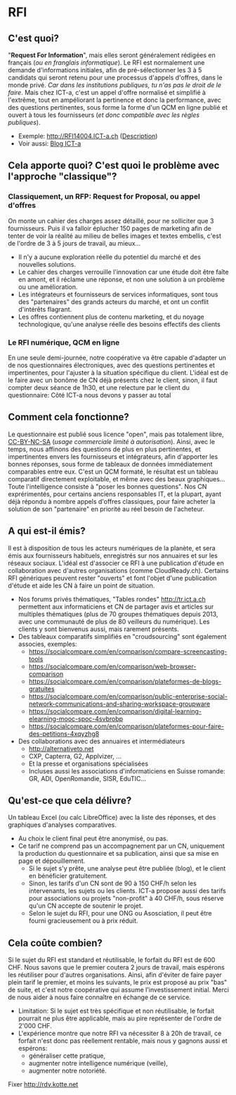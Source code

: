 # RFI
## C'est quoi?
"**Request For Information**", mais elles seront généralement rédigées en français (_ou en franglais informatique_).
Le RFI est normalement une demande d'informations initiales, afin de pré-sélectionner les 3 à 5 candidats qui seront retenu pour une processus d'appels d'offres, dans le monde privé. _Car dans les institutions publiques, tu n'as pas le droit de le faire_. Mais chez ICT-a, c'est un appel d'offre normalisé et simplifié à l'extrême, tout en ampéliorant la pertinence et donc la performance, avec des questions pertinentes, sous forme la forme d'un QCM en ligne publié et ouvert à tous les fournisseurs (_et donc compatible avec les règles publiques_).

* Exemple: http://RFI14004.ICT-a.ch ([Description](https://github.com/ICT-A/Published.Docs/blob/master/ICT-a/RFI%20INFRA%20RENEW.pdf))
* Voir aussi: [Blog ICT-a](https://medium.com/conseillers-num%C3%A9riques-suisses-romands/pourquoi-ict-a-1bfd562cd130)

## Cela apporte quoi? C'est quoi le problème avec l'approche "classique"?
### Classiquement, un RFP: Request for Proposal, ou appel d'offres
On monte un cahier des charges assez détaillé, pour ne solliciter que 3 fournisseurs. Puis il va falloir éplucher 150 pages de marketing afin de tenter de voir la réalité au milieu de belles images et textes embellis, c'est de l'ordre de 3 à 5 jours de travail, au mieux...
* Il n'y a aucune exploration réelle du potentiel du marché et des nouvelles solutions.
* Le cahier des charges verrouille l'innovation car une étude doit être faîte en amont, et il réclame une réponse, et non une solution à un problème ou une amélioration.
* Les intégrateurs et fournisseurs de services informatiques, sont tous des "partenaires" des grands acteurs du marché, et ont un conflit d'intérêts flagrant.
* Les offres contiennent plus de contenu marketing, et du noyage technologique, qu'une analyse réelle des besoins effectifs des clients

### Le RFI numérique, QCM en ligne
En une seule demi-journée, notre coopérative va être capable d'adapter un de nos questionnaires électroniques, avec des questions pertinentes et impertinentes, pour l'ajuster à la situation spécifique du client. L'idéal est de le faire avec un bonôme de CN déjà présents chez le client, sinon, il faut compter deux séance de 1h30, et une relecture par le client du questionnaire: Côté ICT-a nous devons y passer au total

## Comment cela fonctionne?
Le questionnaire est publié sous licence "open", mais pas totalement libre, [CC-BY-NC-SA](https://fr.wikipedia.org/wiki/Creative_Commons) (_usage commerciale limité à autorisation_). Ainsi, avec le temps, nous affinons des questions de plus en plus pertinentes, et impertinentes envers les fournisseurs et intégrateurs, afin d'apporter les bonnes réponses, sous forme de tableaux de données immédiatement comparables entre eux. C'est un QCM formaté, le résultat est un tableau comparatif directement exploitable, et même avec des beaux graphiques... Toute l'intelligence consiste à "poser les bonnes questions". Nos CN exprérimentés, pour certains anciens responsables IT, et la plupart, ayant déjà répondu à nombre appels d'offres classiques, pour faire acheter la solution de son "partenaire" en priorité au réel besoin de l'acheteur.

## A qui est-il émis?
Il est à disposition de tous les acteurs numériques de la planète, et sera émis aux fournisseurs habituels, enregistrés sur nos annuaires et sur les réseaux sociaux.
L'idéal est d'associer ce RFI à une publication d'étude en collaboration avec d'autres organisations (comme CloudReady.ch). Certains RFI génériques peuvent rester "ouverts" et font l'objet d'une publication d'étude et aide les CN à faire un point de situation.
* Nos forums privés thématiques, "Tables rondes" http://tr.ict.a.ch permettent aux informaticiens et CN de partager avis et articles sur multiples thématiques (plus de 70 groupes thématiques depuis 2013, avec une communauté de plus de 80 veilleurs du numérique). Les clients y sont bienvenus aussi, mais rarement présents.
* Des tableaux comparatifs simplifiés en "croudsourcing" sont également associes, exemples:
  * https://socialcompare.com/en/comparison/compare-screencasting-tools
  * https://socialcompare.com/en/comparison/web-browser-comparison
  * https://socialcompare.com/en/comparison/plateformes-de-blogs-gratuites
  * https://socialcompare.com/en/comparison/public-enterprise-social-network-communications-and-sharing-workspace-groupware
  * https://socialcompare.com/en/comparison/digital-learning-elearning-mooc-spoc-4svbrobp
  * https://socialcompare.com/en/comparison/plateformes-pour-faire-des-petitions-4xqyzhg8
* Des collaborations avec des annuaires et intermédiateurs
  * http://alternativeto.net
  * CXP, Capterra, G2, Applvizer, ...
  * Et la presse et organisations spécialisées
  * Incluses aussi les associations d'informaticiens en Suisse romande: GR, ADI, OpenRomandie, SISR, EduTIC...

## Qu'est-ce que cela délivre?
Un tableau Excel (ou calc LibreOffice) avec la liste des réponses, et des graphiques d'analyses comparatives.
* Au choix le client final peut être anonymisé, ou pas.
* Ce tarif ne comprend pas un accompagnement par un CN, uniquement la production du questionnaire et sa publication, ainsi que sa mise en page et dépouillement.
  * Si le sujet s'y prête, une analyse peut être publiée (blog), et le client en bénéficier gratuitement.
  * Sinon, les tarifs d'un CN sont de 90 à 150 CHF/h selon les intervenants, les sujets ou les clients. ICT-a propose aussi des tarifs pour associations ou projets "non-profit" à 40 CHF/h, sous réserve qu'un CN accepte de soutenir le projet.
  * Selon le sujet du RFI, pour une ONG ou Asosciation, il peut être fourni gracieusement ou à prix réduit.

## Cela coûte combien?
Si le sujet du RFI est standard et réutilisable, le forfait du RFI est de 600 CHF. Nous savons que le premier coutera 2 jours de travail, mais espérons les réutiliser pour d'autres organisations. Ainsi, afin d'éviter de faire payer plein tarif le premier, et moins les suivants, le prix est proposé au prix "bas" de suite, et c'est notre coopérative qui assume l'investissement initial. Merci de nous aider à nous faire connaître en échange de ce service.
* Limitation: Si le sujet est très spécifique et non réutilisable, le forfait pourrait ne plus être applicable, mais au pire représenter de l'ordre de 2'000 CHF.
* L'expérience montre que notre RFI va nécessiter 8 à 20h de travail, ce forfait n'est donc pas réellement rentable, mais nous y gagnons aussi et espérons:
  * généraliser cette pratique,
  * augmenter notre intelligence numérique (veille),
  * augmenter notre notoriété.
  
Fixer http://rdv.kotte.net
